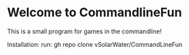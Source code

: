 # Welcome to CommandlineFun

This is a small program for games in the commandline!

Installation: run:  gh repo clone vSolarWater/CommandLineFun